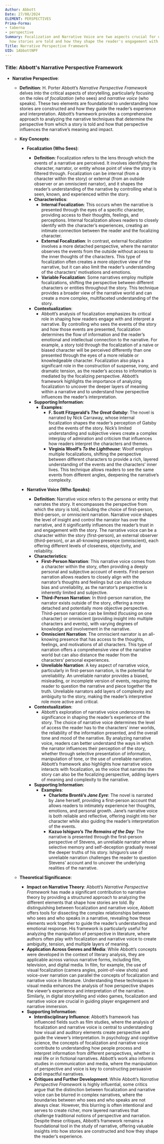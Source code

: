 ```yaml
---
Author: Abbott
Date: 27/08/2024
ELEMENT: PERSPECTIVES
Prima-Forma:
- taberna
- perspective
Summary: Focalization and Narrative Voice are two aspects crucial for understanding
  how stories are told and how they shape the reader's engagement with the narrative.
Title: Narrative Perspective Framework
UID: 1AbbottNPF
---
```

### Title: **Abbott's Narrative Perspective Framework**

- **Narrative Perspective**:
  - **Definition**: H. Porter Abbott’s *Narrative Perspective Framework* delves into the critical aspects of storytelling, particularly focusing on the roles of *focalization* (who sees) and *narrative voice* (who speaks). These two elements are foundational to understanding how stories are constructed and how they guide the reader’s experience and interpretation. Abbott’s framework provides a comprehensive approach to analyzing the narrative techniques that determine the perspective from which a story is told and how that perspective influences the narrative’s meaning and impact.

  - **Key Concepts**:

    - **Focalization (Who Sees)**:
      - **Definition**: Focalization refers to the lens through which the events of a narrative are perceived. It involves identifying the character, narrator, or entity whose point of view the story is filtered through. Focalization can be internal (from a character within the story) or external (from an outside observer or an omniscient narrator), and it shapes the reader’s understanding of the narrative by controlling what is seen, known, and experienced within the story.
      - **Characteristics**:
        - **Internal Focalization**: This occurs when the narrative is presented through the eyes of a specific character, providing access to their thoughts, feelings, and perceptions. Internal focalization allows readers to closely identify with the character’s experiences, creating an intimate connection between the reader and the focalizing character.
        - **External Focalization**: In contrast, external focalization involves a more detached perspective, where the narrator observes the events from the outside without access to the inner thoughts of the characters. This type of focalization often creates a more objective view of the narrative, but it can also limit the reader’s understanding of the characters’ motivations and emotions.
        - **Variable Focalization**: Some narratives employ multiple focalizations, shifting the perspective between different characters or entities throughout the story. This technique provides a broader view of the narrative world and can create a more complex, multifaceted understanding of the story.
      - **Contextualization**:
        - Abbott’s analysis of focalization emphasizes its critical role in shaping how readers engage with and interpret a narrative. By controlling who sees the events of the story and how those events are presented, focalization determines the flow of information and the reader’s emotional and intellectual connection to the narrative. For example, a story told through the focalization of a naive or biased character will be perceived differently than one presented through the eyes of a more reliable or knowledgeable character. Focalization also plays a significant role in the construction of suspense, irony, and dramatic tension, as the reader’s access to information is mediated by the focalizing perspective. Abbott’s framework highlights the importance of analyzing focalization to uncover the deeper layers of meaning within a narrative and to understand how perspective influences the reader’s interpretation.
      - **Supporting Information**:
        - **Examples**:
          - **F. Scott Fitzgerald’s *The Great Gatsby***: The novel is narrated by Nick Carraway, whose internal focalization shapes the reader’s perception of Gatsby and the events of the story. Nick’s limited understanding and subjective views create a complex interplay of admiration and criticism that influences how readers interpret the characters and themes.
          - **Virginia Woolf’s *To the Lighthouse***: Woolf employs multiple focalizations, shifting the perspective between different characters to provide a rich, layered understanding of the events and the characters’ inner lives. This technique allows readers to see the same events from different angles, deepening the narrative’s complexity.

    - **Narrative Voice (Who Speaks)**:
      - **Definition**: Narrative voice refers to the persona or entity that narrates the story. It encompasses the perspective from which the story is told, including the choice of first-person, third-person, or omniscient narration. Narrative voice shapes the level of insight and control the narrator has over the narrative, and it significantly influences the reader’s trust in and engagement with the story. The narrative voice can be a character within the story (first-person), an external observer (third-person), or an all-knowing presence (omniscient), each offering different levels of closeness, objectivity, and reliability.
      - **Characteristics**:
        - **First-Person Narration**: This narrative voice comes from a character within the story, often providing a deeply personal and subjective account of events. First-person narration allows readers to closely align with the narrator’s thoughts and feelings but can also introduce bias and unreliability, as the narrator’s perspective is inherently limited and subjective.
        - **Third-Person Narration**: In third-person narration, the narrator exists outside of the story, offering a more detached and potentially more objective perspective. Third-person narration can be limited (focusing on one character) or omniscient (providing insight into multiple characters and events), with varying degrees of knowledge and involvement in the narrative.
        - **Omniscient Narration**: The omniscient narrator is an all-knowing presence that has access to the thoughts, feelings, and motivations of all characters. This type of narration offers a comprehensive view of the narrative world but can also distance the reader from the characters’ personal experiences.
        - **Unreliable Narration**: A key aspect of narrative voice, particularly in first-person narration, is the potential for unreliability. An unreliable narrator provides a biased, misleading, or incomplete version of events, requiring the reader to question the narrative and piece together the truth. Unreliable narrators add layers of complexity and ambiguity to the story, making the reader’s interpretive role more active and critical.
      - **Contextualization**:
        - Abbott’s exploration of narrative voice underscores its significance in shaping the reader’s experience of the story. The choice of narrative voice determines the level of access the reader has to the characters’ inner worlds, the reliability of the information presented, and the overall tone and mood of the narrative. By analyzing narrative voice, readers can better understand the ways in which the narrator influences their perception of the story, whether through selective presentation of information, manipulation of tone, or the use of unreliable narration. Abbott’s framework also highlights how narrative voice interacts with focalization, as the voice that narrates the story can also be the focalizing perspective, adding layers of meaning and complexity to the narrative.
      - **Supporting Information**:
        - **Examples**:
          - **Charlotte Brontë’s *Jane Eyre***: The novel is narrated by Jane herself, providing a first-person account that allows readers to intimately experience her thoughts, emotions, and personal growth. Jane’s narrative voice is both reliable and reflective, offering insight into her character while also guiding the reader’s interpretation of the events.
          - **Kazuo Ishiguro’s *The Remains of the Day***: The narrative is presented through the first-person perspective of Stevens, an unreliable narrator whose selective memory and self-deception gradually reveal the deeper truths of his story. Ishiguro’s use of unreliable narration challenges the reader to question Stevens’ account and to uncover the underlying realities of the narrative.

  - **Theoretical Significance**:
    - **Impact on Narrative Theory**: Abbott’s *Narrative Perspective Framework* has made a significant contribution to narrative theory by providing a structured approach to analyzing the different elements that shape how stories are told. By distinguishing between focalization and narrative voice, Abbott offers tools for dissecting the complex relationships between who sees and who speaks in a narrative, revealing how these elements work together to guide the reader’s understanding and emotional response. His framework is particularly useful for analyzing the manipulation of perspective in literature, where authors often play with focalization and narrative voice to create ambiguity, tension, and multiple layers of meaning.
    - **Application Across Genres and Media**: While Abbott’s concepts were developed in the context of literary analysis, they are applicable across various narrative forms, including film, television, and digital media. In film, for example, the use of visual focalization (camera angles, point-of-view shots) and voice-over narration can parallel the concepts of focalization and narrative voice in literature. Understanding these techniques in visual media enhances the analysis of how perspective shapes the viewer’s experience and interpretation of the narrative. Similarly, in digital storytelling and video games, focalization and narrative voice are crucial in guiding player engagement and narrative immersion.
    - **Supporting Information**:
      - **Interdisciplinary Influence**: Abbott’s framework has influenced fields such as film studies, where the analysis of focalization and narrative voice is central to understanding how visual and auditory elements create perspective and guide the viewer’s interpretation. In psychology and cognitive science, the concepts of focalization and narrative voice contribute to understanding how people process and interpret information from different perspectives, whether in real life or in fictional narratives. Abbott’s work also informs studies in communication and media, where the manipulation of perspective and voice is key to constructing persuasive and impactful narratives.
      - **Critiques and Further Development**: While Abbott’s *Narrative Perspective Framework* is highly influential, some critics argue that the distinction between focalization and narrative voice can be blurred in complex narratives, where the boundaries between who sees and who speaks are not always clear. However, this blurring is often intentional and serves to create richer, more layered narratives that challenge traditional notions of perspective and narration. Despite these critiques, Abbott’s framework remains a foundational tool in the study of narrative, offering valuable insights into how stories are constructed and how they shape the reader’s experience.
